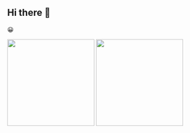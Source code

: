 ## Hi there 👋

<!--
**bshillitoe/bshillitoe** is a ✨ _special_ ✨ repository because its `README.md` (this file) appears on your GitHub profile.

Here are some ideas to get you started:

- 🔭 I’m currently working on ...
- 🌱 I’m currently learning ...
- 👯 I’m looking to collaborate on ...
- 🤔 I’m looking for help with ...
- 💬 Ask me about ...
- 📫 How to reach me: ...
- 😄 Pronouns: ...
- ⚡ Fun fact: ...
-->

😀

<img height=200 align="center" src="https://github-readme-stats-theta-coral-97.vercel.app/"/>

<img height=200 align="center" src="https://github-readme-stats-theta-coral-97.vercel.app//&size_weight=0.5&count_weight=0.5&layout=compact&hide=javascript,css,scss,html,lua&theme=transparent&langs_count=8" />
